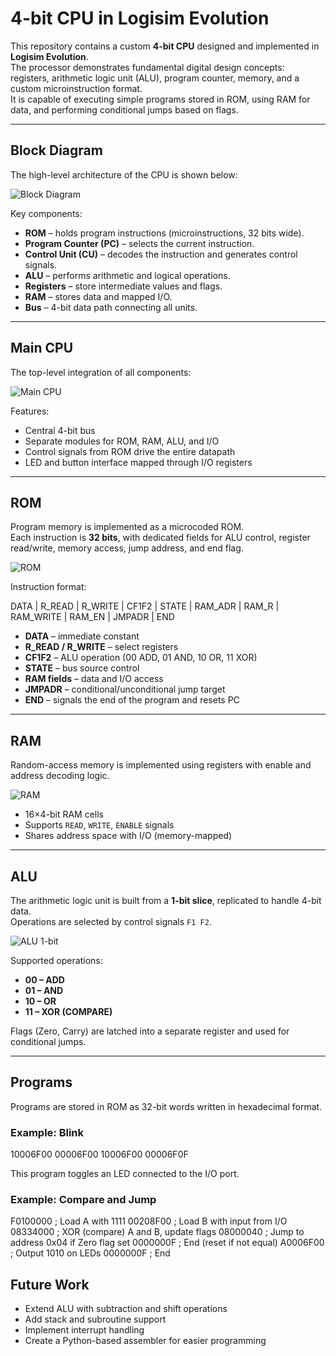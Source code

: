 # 4-bit CPU in Logisim Evolution

This repository contains a custom **4-bit CPU** designed and implemented in **Logisim Evolution**.  
The processor demonstrates fundamental digital design concepts: registers, arithmetic logic unit (ALU), program counter, memory, and a custom microinstruction format.  
It is capable of executing simple programs stored in ROM, using RAM for data, and performing conditional jumps based on flags.

---

## Block Diagram

The high-level architecture of the CPU is shown below:

![Block Diagram](4BIT_CPU_logism_evolution/docs/block_diagram.png)

Key components:
- **ROM** – holds program instructions (microinstructions, 32 bits wide).
- **Program Counter (PC)** – selects the current instruction.
- **Control Unit (CU)** – decodes the instruction and generates control signals.
- **ALU** – performs arithmetic and logical operations.
- **Registers** – store intermediate values and flags.
- **RAM** – stores data and mapped I/O.
- **Bus** – 4-bit data path connecting all units.

---

## Main CPU

The top-level integration of all components:

![Main CPU](4BIT_CPU_logism_evolution/docs/main_cpu.png)

Features:
- Central 4-bit bus
- Separate modules for ROM, RAM, ALU, and I/O
- Control signals from ROM drive the entire datapath
- LED and button interface mapped through I/O registers

---

## ROM

Program memory is implemented as a microcoded ROM.  
Each instruction is **32 bits**, with dedicated fields for ALU control, register read/write, memory access, jump address, and end flag.

![ROM](4BIT_CPU_logism_evolution/docs/rom_memory.png)

Instruction format:

DATA | R_READ | R_WRITE | CF1F2 | STATE | RAM_ADR | RAM_R | RAM_WRITE | RAM_EN | JMPADR | END


- **DATA** – immediate constant
- **R_READ / R_WRITE** – select registers
- **CF1F2** – ALU operation (00 ADD, 01 AND, 10 OR, 11 XOR)
- **STATE** – bus source control
- **RAM fields** – data and I/O access
- **JMPADR** – conditional/unconditional jump target
- **END** – signals the end of the program and resets PC

---

## RAM

Random-access memory is implemented using registers with enable and address decoding logic.

![RAM](4BIT_CPU_logism_evolution/docs/ram.png)

- 16×4-bit RAM cells
- Supports `READ`, `WRITE`, `ENABLE` signals
- Shares address space with I/O (memory-mapped)

---

## ALU

The arithmetic logic unit is built from a **1-bit slice**, replicated to handle 4-bit data.  
Operations are selected by control signals `F1 F2`.

![ALU 1-bit](4BIT_CPU_logism_evolution/docs/alu_1bit.png)

Supported operations:
- **00 – ADD**
- **01 – AND**
- **10 – OR**
- **11 – XOR (COMPARE)**

Flags (Zero, Carry) are latched into a separate register and used for conditional jumps.

---

## Programs

Programs are stored in ROM as 32-bit words written in hexadecimal format.  

### Example: Blink

10006F00
00006F00
10006F00
00006F0F

This program toggles an LED connected to the I/O port.

### Example: Compare and Jump

F0100000 ; Load A with 1111
00208F00 ; Load B with input from I/O
08334000 ; XOR (compare) A and B, update flags
08000040 ; Jump to address 0x04 if Zero flag set
0000000F ; End (reset if not equal)
A0006F00 ; Output 1010 on LEDs
0000000F ; End

## Future Work

- Extend ALU with subtraction and shift operations
- Add stack and subroutine support
- Implement interrupt handling
- Create a Python-based assembler for easier programming
